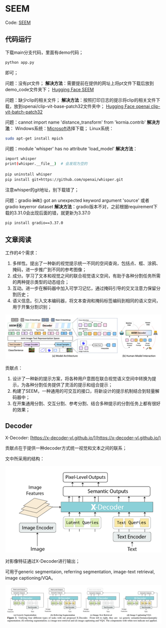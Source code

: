 # SEEM

Code: [SEEM](https://github.com/UX-Decoder/Segment-Everything-Everywhere-All-At-Once/tree/v1.0)

## 代码运行

下载main分支代码，里面有demo代码；

```sh
python app.py
```

即可；

问题：没有pt文件；
**解决方法**：需要提前在提供的网址上将pt文件下载后放到demo_code文件夹下；
[Hugging Face SEEM](https://huggingface.co/xdecoder/SEEM/tree/main)

问题：缺少clip的相关文件；
**解决方法**：按照打印日志的提示将clip的相关文件下载，放到openai/clip-vit-base-patch32文件夹中；
[Hugging Face openai clip-vit-batch-patch32](https://huggingface.co/openai/clip-vit-base-patch32/tree/main)

问题：cannot import name 'distance_transform' from 'kornia.contrib'
**解决方法**：
Windows系统：[Microsoft](https://link.zhihu.com/?target=https%3A//www.microsoft.com/en-us/download/details.aspx%3Fid%3D57467)选择下载；
Linux系统：

```sh
sudo apt-get install mpich
```

问题：module 'whisper' has no attribute 'load_model'
**解决方法**：

```sh
import whisper
print(whisper.__file__)  # 会发现为空的

pip uninstall whisper
pip install git+https://github.com/openai/whisper.git 
```

注意whisper的git地址，别下载错了；

问题：gradio __init__() got an unexpected keyword argument 'source' 或者 gradio keyerror dataset
**解决方法**：gradio版本不对，之前根据requirement下载的3.31.0会出现后面的错，就更新为3.37.0

```sh
pip install gradio==3.37.0
```

## 文章阅读

工作的4个需求：
1. 多样性。提出了一种新的视觉提示统一不同的空间查询，包括点、框、涂鸦、掩码，进一步推广到不同的参考图像；
2. 成分。学习了文本和视觉之间的联合视觉语义空间，有助于各种分割任务所需的两种提示类型的动态组合；
3. 互动。进一步在解码器中加入可学习记忆，通过掩码引导的交叉注意力保留分割历史；
4. 语义信息。引入文本编码器，将文本查询和掩码标签编码到相同的语义空间，用于开集分割识别；

![seem](./figures/Snipaste_2023-12-04_16-56-26.png)

贡献点：
1. 设计了一种新的提示方案，将各种用户意图在联合视觉语义空间中转换为提示，为各种分割任务提供了灵活的提示和组合提示；
2. 构建了SEEM，一种通用的可交互的接口，将新设计的提示机制结合到轻量解码器中；
3. 在开集通用分割、交互分割、参考分割、结合多种提示的分割任务上都有很好的效果；


## Decoder

X-Decoder: [https://x-decoder-vl.github.io/](https://x-decoder-vl.github.io/)

贡献点在于提供一种decoder方式统一视觉和文本之间的联系；

文中所采用的结构：

![network](./figures/Snipaste_2023-12-05_22-09-41.png)

对影像特征通过X-Decoder进行输出；

可用于generic segmentaion, referring segmentation, image-text retrieval, image captioning/VQA。

![decoder](./figures/Snipaste_2023-12-05_21-31-42.png)
